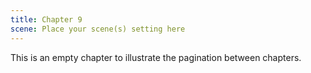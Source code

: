 ```yaml
---
title: Chapter 9
scene: Place your scene(s) setting here
---
```


This is an empty chapter to illustrate the pagination between chapters.
